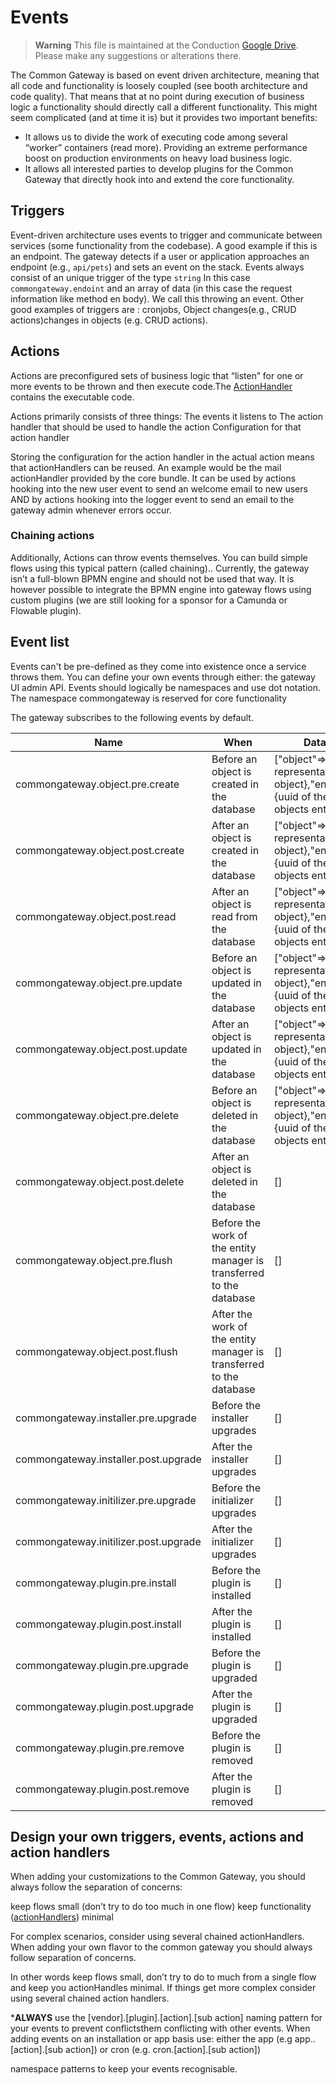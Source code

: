 # Events

> **Warning**
> This file is maintained at the Conduction [Google Drive](https://docs.google.com/document/d/1aeNZ9I8H4iq2XigByu96lJSe3Cw-lMcWx8bcuJBHxcE/edit). Please make any suggestions or alterations there.

The Common Gateway is based on event driven architecture, meaning that all code and functionality is loosely coupled (see booth architecture and code quality). That means that at no point during execution of business logic a functionality should directly call a different functionality. This might seem complicated (and at time it is) but it provides two important benefits:

*   It allows us to divide the work of executing code among several “worker” containers (read more). Providing an extreme performance boost on production environments on heavy load business logic.
*   It allows all interested parties to develop plugins for the Common Gateway that directly hook into and extend the core functionality.

## Triggers

Event-driven architecture uses events to trigger and communicate between services (some functionality from the codebase). A good example if this is an endpoint.  The gateway detects if a user or application approaches an endpoint (e.g., `api/pets`) and sets an event on the stack. Events always consist of an unique trigger of the type `string` In this case `commongateway.endoint` and an array of data (in this case the request information like method en body). We call this throwing an event. Other good examples of triggers are :
cronjobs,
Object changes(e.g., CRUD actions)changes in objects (e.g. CRUD actions).

## Actions

Actions are preconfigured sets of business logic that “listen” for one or more events to be thrown and then execute code.The [ActionHandler](Action_handlers.md) contains the executable code.

Actions primarily consists of three things:
The events it listens to
The action handler that should be used to handle the action
Configuration for that action handler

Storing the configuration for the action handler in the actual action means that actionHandlers can be reused. An example would be the mail actionHandler provided by the core bundle.  It can be used by actions hooking into the new user event to send an welcome email to new users AND by actions hooking into the logger event to send an email to the gateway admin whenever errors occur.

### Chaining actions

Additionally, Actions can throw events themselves. You can build simple flows using this typical pattern (called chaining).. Currently, the gateway isn’t a full-blown BPMN engine and should not be used that way. It is however possible to integrate the BPMN engine into gateway flows using custom plugins (we are still looking for a sponsor for a Camunda or Flowable plugin).

## Event list

Events can't be pre-defined as they come into existence once a service throws them. You can define your own events through either:
the gateway UI
admin API.
Events should logically be namespaces and use dot notation. The namespace commongateway is reserved for core functionality

The gateway subscribes to the following events by default.

| Name | When | Data |
| --- | --- | --- |
| commongateway.object.pre.create | Before an object is created in the database | \["object"=>{array representation of object},"entity"=>{uuid of the objects entity}] |
| commongateway.object.post.create | After an object is created in the database | \["object"=>{array representation of object},"entity"=>{uuid of the objects entity}] |
| commongateway.object.post.read | After an object is read from the database | \["object"=>{array representation of object},"entity"=>{uuid of the objects entity}] |
| commongateway.object.pre.update | Before an object is updated in the database | \["object"=>{array representation of object},"entity"=>{uuid of the objects entity}] |
| commongateway.object.post.update | After an object is updated in the database | \["object"=>{array representation of object},"entity"=>{uuid of the objects entity}] |
| commongateway.object.pre.delete | Before an object is deleted in the database | \["object"=>{array representation of object},"entity"=>{uuid of the objects entity}] |
| commongateway.object.post.delete | After an object is deleted in the database | \[] |
| commongateway.object.pre.flush | Before the work of the entity manager is transferred to the database | \[] |
| commongateway.object.post.flush | After the work of the entity manager is transferred to the database | \[] |
| commongateway.installer.pre.upgrade | Before the installer upgrades | \[] |
| commongateway.installer.post.upgrade | After the installer upgrades | \[] |
| commongateway.initilizer.pre.upgrade | Before the initializer upgrades | \[] |
| commongateway.initilizer.post.upgrade | After the initializer upgrades | \[] |
| commongateway.plugin.pre.install | Before the plugin is installed | \[] |
| commongateway.plugin.post.install | After the plugin is installed | \[] |
| commongateway.plugin.pre.upgrade | Before the plugin is upgraded | \[] |
| commongateway.plugin.post.upgrade | After the plugin is upgraded | \[] |
| commongateway.plugin.pre.remove | Before the plugin is removed | \[] |
| commongateway.plugin.post.remove | After the plugin is removed | \[] |

## Design your own triggers, events, actions and action handlers

When adding your customizations to the Common Gateway, you should always follow the separation of concerns:

keep flows small (don’t try to do too much in one flow)
keep functionality ([actionHandlers](Action_handlers.md)) minimal

For complex scenarios, consider using several chained actionHandlers.
When adding your own flavor to the common gateway you should always follow separation of concerns.

In other words keep flows small, don’t try to do to much from a single flow and keep you actionHandles minimal. If things get more complex consider using several chained action handlers.

\***ALWAYS** use the \[vendor].\[plugin].\[action].\[sub action] naming pattern for your events to prevent conflictsthem conflicting with other events. When adding events on an installation or app basis use:
either the app (e.g app..\[action].\[sub action])
or cron (e.g. cron.\[action].\[sub action])

namespace patterns to keep your events recognisable.
